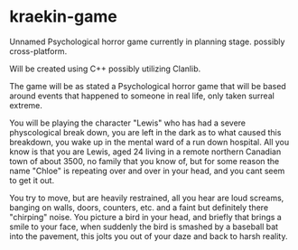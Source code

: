 kraekin-game
============

Unnamed Psychological horror game currently in planning stage. possibly cross-platform.

Will be created using C++ possibly utilizing Clanlib.

The game will be as stated a Psychological horror game that will be based around events that happened to someone in real life, only taken surreal extreme.

You will be playing the character "Lewis" who has had a severe physcological break down, you are left in the dark as to what caused this breakdown, you wake up in the mental ward of a run down hospital.
All you know is that you are Lewis, aged 24 living in a remote northern Canadian town of about 3500, no family that you know of, but for some reason the name "Chloe" is repeating over and over in your head, and you cant seem to get it out.

You try to move, but are heavily restrained, all you hear are loud screams, banging on walls, doors, counters, etc. and a faint but definitely there "chirping" noise. You picture a bird in your head, and briefly that brings a smile to your face, when suddenly the bird is smashed by a baseball bat into the pavement, this jolts you out of your daze and back to harsh reality.